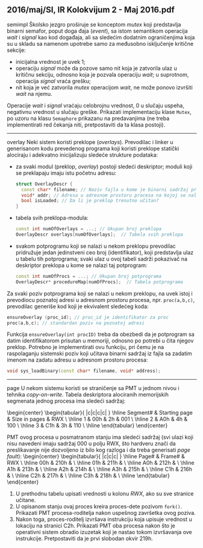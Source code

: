 2016/maj/SI, IR Kolokvijum 2 - Maj 2016.pdf
--------------------------------------------------------------------------------
semimpl
Školsko jezgro proširuje se konceptom *mutex* koji predstavlja binarni semafor, poput doga
đaja (*event*), sa istom semantikom operacija *wait* i *signal*  kao kod događaja, ali sa sledećim
dodatnim ograničenjima koja su u skladu sa namenom upotrebe samo za međusobno
isključenje kritične sekcije:

- inicijalna vrednost je uvek 1;
- operaciju *signal*  može da pozove samo nit koja je zatvorila ulaz u kritičnu sekciju,
odnosno koja je pozvala operaciju *wait*; u suprotnom, operacija *signal* vraća grešku;
- nit koja je već zatvorila *mutex*  operacijom *wait*, ne može ponovo izvršiti *wait*  na
njemu.

Operacije *wait* i *signal* vraćaju celobrojnu vrednost, 0 u slučaju uspeha, negativnu vrednost u
slučaju greške. Prikazati implementaciju klase `Mutex`, po uzoru na klasu `Semaphore` prikazanu
na predavanjima (ne treba implementirati red čekanja niti, pretpostaviti da ta klasa postoji).

--------------------------------------------------------------------------------
overlay
Neki sistem koristi preklope (*overlays*). Prevodilac i linker u generisanom kodu prevedenog
programa koji koristi preklope statički alociraju i adekvatno inicijalizuju sledeće strukture
podataka:

- za svaki modul (preklop, *overlay*) postoji sledeći deskriptor; moduli koji se preklapaju imaju istu početnu adresu:
  ```cpp
  struct OverlayDescr {
    const char* filename; // Naziv fajla u kome je binarni sadržaj preklopa
    void* addr; // Adresa u adresnom prostoru procesa na kojoj se nalazi
    bool isLoaded; // Da li je preklop trenutno učitan?
  }
  ```
- tabela svih preklopa-modula:
  ```cpp
  const int numOfOverlays = ...; // Ukupan broj preklopa
  OverlayDescr overlays[numOfOverlays];  // Tabela svih preklopa
  ```
- svakom potprogramu koji se nalazi u nekom preklopu prevodilac pridružuje jedan jedinstveni ceo broj (identifikator), koji predstavlja ulaz u tabelu tih potprograma; svaki ulaz u ovoj tabeli sadrži pokazivač na deskriptor preklopa u kome se nalazi taj potprogram:
  ```cpp
  const int numOfProcs = ...; // Ukupan broj potprograma
  OverlayDescr* procedureMap[numOfProcs];  // Tabela potprograma
  ```

Za svaki poziv potprograma koji se nalazi u nekom preklopu, na uvek istoj i prevodiocu
poznatoj adresi u adresnom prostoru procesa, npr. `proc(a,b,c)`, prevodilac generiše kod koji je ekvivalent sledećeg koda:
```cpp
ensureOverlay (proc_id); // proc_id je identifikator za proc
proc(a,b,c); // standardan poziv na poznatoj adresi
```
Funkcija `ensureOverlay(int procID)`  treba da obezbedi da je potprogram sa datim
identifikatorom prisutan u memoriji, odnosno po potrebi u
čita njegov preklop. Potrebno je
implementirati ovu funkciju, pri čemu je na raspolaganju sistemski poziv koji učitava binarni
sadržaj iz fajla sa zadatim imenom na zadatu adresu u adresnom prostoru procesa:
```cpp
void sys_loadBinary(const char* filename, void* address);
```

--------------------------------------------------------------------------------
page
U nekom sistemu koristi se straničenje sa PMT u jednom nivou i tehnika *copy-on-write*.
Tabela deskriptora alociranih memorijskih segmenata jednog procesa ima sledeći sadržaj:

\begin{center}
\begin{tabular}{ |c|c|c|c| }
\hline
Segment\# & Starting page & Size in pages & RWX \\
\hline
1 & 00h & 2h & 001 \\
\hline
2 & A0h & 4h & 100 \\
\hline
3 & C1h & 3h & 110 \\
\hline
\end{tabular}
\end{center}

PMT ovog procesa u posmatranom stanju ima sledeći sadržaj (svi ulazi koji nisu navedeni
imaju sadržaj 000 u polju RWX, što hardveru znači da preslikavanje nije dozvoljeno iz bilo
kog razloga i da treba generisati *page fault*):
\begin{center}
\begin{tabular}{ |c|c|c| }
\hline
Page\# & Frame\# & RWX \\
\hline
00h & 210h & \\
\hline
01h & 211h & \\
\hline
A0h & 212h & \\
\hline
A1h & 213h & \\
\hline
A2h & 214h & \\
\hline
A3h & 215h & \\
\hline
C1h & 216h & \\
\hline
C2h & 217h & \\
\hline
C3h & 218h & \\
\hline
\end{tabular}
\end{center}

1. U prethodnu tabelu upisati vrednosti u kolonu *RWX*, ako su sve stranice učitane.
2. U opisanom stanju ovaj proces kreira proces-dete pozivom `fork()`. Prikazati PMT
procesa-roditelja nakon uspešnog završetka ovog poziva.
3. Nakon toga, proces-roditelj izvršava instrukciju koja upisuje vrednost u lokaciju na
stranici C2h. Prikazati PMT oba procesa nakon što je operativni sistem obradio izuzetak koji
je nastao tokom izvršavanja ove instrukcije. Pretpostaviti da je prvi slobodan okvir 219h.
